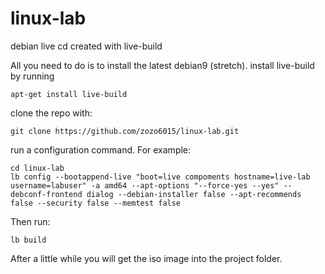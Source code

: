 # linux-lab
debian live cd created with live-build


All you need to do is to install the latest debian9 (stretch).
install live-build by running

    apt-get install live-build
    
clone the repo with:

    git clone https://github.com/zozo6015/linux-lab.git
    
run a configuration command. For example:

    cd linux-lab
    lb config --bootappend-live "boot=live compoments hostname=live-lab username=labuser" -a amd64 --apt-options "--force-yes --yes" --debconf-frontend dialog --debian-installer false --apt-recommends false --security false --memtest false 

Then run:

    lb build
  
After a little while you will get the iso image into the project folder. 

